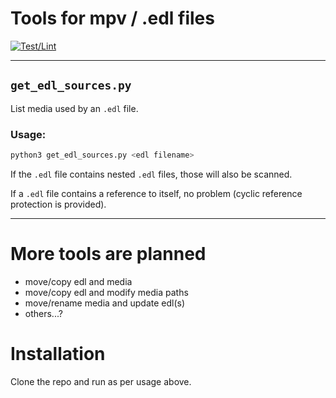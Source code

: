 # Tools for mpv / .edl files

[![Test/Lint](https://github.com/ocodo/edl-tools/actions/workflows/python-package.yml/badge.svg)](https://github.com/ocodo/edl-tools/actions/workflows/python-package.yml)

- - -

## `get_edl_sources.py`

List media used by an `.edl` file.

### Usage:

```sh
python3 get_edl_sources.py <edl filename>
```

If the `.edl` file contains nested `.edl` files, those will also be scanned.

If a `.edl` file contains a reference to itself, no problem (cyclic reference protection is provided).

- - -

# More tools are planned

- move/copy edl and media
- move/copy edl and modify media paths
- move/rename media and update edl(s)
- others...?

# Installation

Clone the repo and run as per usage above.
